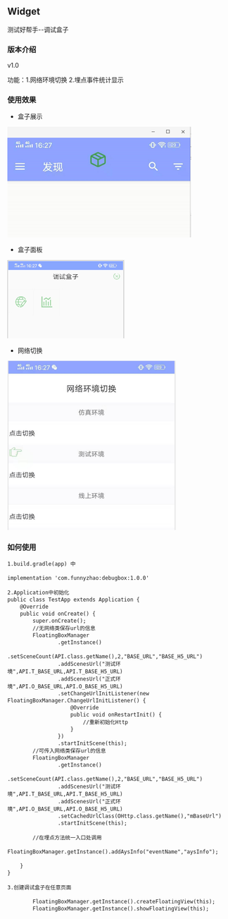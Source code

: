 ## Widget

测试好帮手--调试盒子

### 版本介绍

v1.0

功能：1.网络环境切换  2.埋点事件统计显示


### 使用效果

- 盒子展示

![](https://github.com/funnyzhaov/Widget/blob/master/sreenshot/1.jpg)

- 盒子面板

![](https://github.com/funnyzhaov/Widget/blob/master/sreenshot/2.jpg)

- 网络切换

![](https://github.com/funnyzhaov/Widget/blob/master/sreenshot/3.jpg)

### 如何使用

```
1.build.gradle(app) 中

implementation 'com.funnyzhao:debugbox:1.0.0'

2.Application中初始化
public class TestApp extends Application {
    @Override
    public void onCreate() {
        super.onCreate();
        //无网络类保存url的信息
        FloatingBoxManager
                .getInstance()
                .setSceneCount(API.class.getName(),2,"BASE_URL","BASE_H5_URL")
                .addScenesUrl("测试环境",API.T_BASE_URL,API.T_BASE_H5_URL)
                .addScenesUrl("正式环境",API.O_BASE_URL,API.O_BASE_H5_URL)
                .setChangeUrlInitListener(new FloatingBoxManager.ChangeUrlInitListener() {
                    @Override
                    public void onRestartInit() {
                        //重新初始化Http
                    }
                })
                .startInitScene(this);
        //可传入网络类保存url的信息
        FloatingBoxManager
                .getInstance()
                .setSceneCount(API.class.getName(),2,"BASE_URL","BASE_H5_URL")
                .addScenesUrl("测试环境",API.T_BASE_URL,API.T_BASE_H5_URL)
                .addScenesUrl("正式环境",API.O_BASE_URL,API.O_BASE_H5_URL)
                .setCachedUrlClass(OHttp.class.getName(),"mBaseUrl")
                .startInitScene(this);

        //在埋点方法统一入口处调用
        FloatingBoxManager.getInstance().addAysInfo("eventName","aysInfo");

    }
}

3.创建调试盒子在任意页面
 
        FloatingBoxManager.getInstance().createFloatingView(this);
        FloatingBoxManager.getInstance().showFloatingView(this);
```



